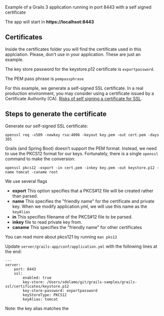 Example of a Grails 3 application running in port 8443 with a self signed certificate

The app will start in **https://localhsot:8443**

## Certificates 

Inside the certificates folder you will find the certificate used in this applciation. Please, don't use in your application. These are just an example. 

The key store password for the keystore.p12 certificate is `exportpassword`. 

The PEM pass phrase is `pempassphrase`

For this example, we generate a self-signed SSL certificate. In a real production environment, you may consider using a certificate issued by a Certificate Authority (CA). [Risks of self signing a certificate for SSL](https://security.stackexchange.com/questions/8110/what-are-the-risks-of-self-signing-a-certificate-for-ssl).

## Steps to generate the certificate

Generate our self-signed SSL certificate: 

````
openssl req -x509 -newkey rsa:4096 -keyout key.pem -out cert.pem -days 365
````

Grails (and Spring Boot) doesn’t support the PEM format. Instead, we need to use the PKCS12 format for our keys. 
Fortunately, there is a single `openssl` command to make the conversion:

````
openssl pkcs12 -export -in cert.pem -inkey key.pem -out keystore.p12 -name tomcat -caname root
````

We use several flags

- **export** This option specifies that a PKCS#12 file will be created rather than parsed.
- **name**  This specifies the "friendly name" for the certificate and private key. When we modify application.yml, we will use this name as the `keyAlias`
- **in** This specifies filename of the PKCS#12 file to be parsed. 
- **inkey** file to read private key from.
- **caname** This specifies the "friendly name" for other certificates

You can read more about pkcs121 by running `man pks12`


Update `server/grails-app/conf/application.yml` with the following lines at the end:

```
---
server:
    port: 8443
    ssl:
        enabled: true
        key-store: /Users/sdelamo/git/grails-samples/grails-ssl/certificates/keystore.p12
        key-store-password: exportpassword
        keyStoreType: PKCS12
        keyAlias: tomcat
```

Note: the key alias matches the 
